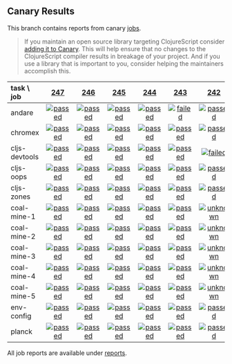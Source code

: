 ## Canary Results

This branch contains reports from canary [jobs](https://github.com/cljs-oss/canary/tree/jobs).

> If you maintain an open source library targeting ClojureScript consider [adding it to Canary](https://github.com/cljs-oss/canary/tree/master#how-to-participate). This will help ensure that no changes to the ClojureScript compiler results in breakage of your project. And if you use a library that is important to you, consider helping the maintainers accomplish this.

[//]: # (begin_overview_table)

| task \ job | <a href="reports/2018/02/03/job-000247-1.9.1021-252944e" title="job #247 finished on 2018-02-03">247</a> | <a href="reports/2018/02/02/job-000246-1.9.1017-91431bd" title="job #246 finished on 2018-02-02">246</a> | <a href="reports/2018/02/01/job-000245-1.9.1017-91431bd" title="job #245 finished on 2018-02-01">245</a> | <a href="reports/2018/01/31/job-000244-1.9.1017-91431bd" title="job #244 finished on 2018-01-31">244</a> | <a href="reports/2018/01/30/job-000243-1.9.1017-91431bd" title="job #243 finished on 2018-01-30">243</a> | <a href="reports/2018/01/30/job-000242-1.9.1017-91431bd" title="job #242 finished on 2018-01-30">242</a> | <a href="reports/2018/01/30/job-000241-1.9.1017-91431bd" title="job #241 finished on 2018-01-30">241</a> | <a href="reports/2018/01/30/job-000240-1.9.1017-91431bd" title="job #240 finished on 2018-01-30">240</a> | <a href="reports/2018/01/30/job-000239-1.9.1017-91431bd" title="job #239 finished on 2018-01-30">239</a> | <a href="reports/2018/01/29/job-000238-1.9.1017-91431bd" title="job #238 finished on 2018-01-29">238</a> |
| :--- | :---: | :---: | :---: | :---: | :---: | :---: | :---: | :---: | :---: | :---: |
| andare | <a href="reports/2018/02/03/job-000247-1.9.1021-252944e#-andare"><img title="passed" src="http://box.binaryage.com/s-passed.svg"><a> | <a href="reports/2018/02/02/job-000246-1.9.1017-91431bd#-andare"><img title="passed" src="http://box.binaryage.com/s-passed.svg"><a> | <a href="reports/2018/02/01/job-000245-1.9.1017-91431bd#-andare"><img title="passed" src="http://box.binaryage.com/s-passed.svg"><a> | <a href="reports/2018/01/31/job-000244-1.9.1017-91431bd#-andare"><img title="passed" src="http://box.binaryage.com/s-passed.svg"><a> | <a href="reports/2018/01/30/job-000243-1.9.1017-91431bd#-andare"><img title="failed" src="http://box.binaryage.com/s-failed.svg"><a> | <a href="reports/2018/01/30/job-000242-1.9.1017-91431bd#-andare"><img title="passed" src="http://box.binaryage.com/s-passed.svg"><a> | <a href="reports/2018/01/30/job-000241-1.9.1017-91431bd#-andare"><img title="passed" src="http://box.binaryage.com/s-passed.svg"><a> | <a href="reports/2018/01/30/job-000240-1.9.1017-91431bd#-andare"><img title="passed" src="http://box.binaryage.com/s-passed.svg"><a> | <a href="reports/2018/01/30/job-000239-1.9.1017-91431bd#-andare"><img title="passed" src="http://box.binaryage.com/s-passed.svg"><a> | <a href="reports/2018/01/29/job-000238-1.9.1017-91431bd#-andare"><img title="passed" src="http://box.binaryage.com/s-passed.svg"><a> |
| chromex | <a href="reports/2018/02/03/job-000247-1.9.1021-252944e#-chromex"><img title="passed" src="http://box.binaryage.com/s-passed.svg"><a> | <a href="reports/2018/02/02/job-000246-1.9.1017-91431bd#-chromex"><img title="passed" src="http://box.binaryage.com/s-passed.svg"><a> | <a href="reports/2018/02/01/job-000245-1.9.1017-91431bd#-chromex"><img title="passed" src="http://box.binaryage.com/s-passed.svg"><a> | <a href="reports/2018/01/31/job-000244-1.9.1017-91431bd#-chromex"><img title="passed" src="http://box.binaryage.com/s-passed.svg"><a> | <a href="reports/2018/01/30/job-000243-1.9.1017-91431bd#-chromex"><img title="passed" src="http://box.binaryage.com/s-passed.svg"><a> | <a href="reports/2018/01/30/job-000242-1.9.1017-91431bd#-chromex"><img title="passed" src="http://box.binaryage.com/s-passed.svg"><a> | <a href="reports/2018/01/30/job-000241-1.9.1017-91431bd#-chromex"><img title="passed" src="http://box.binaryage.com/s-passed.svg"><a> | <a href="reports/2018/01/30/job-000240-1.9.1017-91431bd#-chromex"><img title="passed" src="http://box.binaryage.com/s-passed.svg"><a> | <a href="reports/2018/01/30/job-000239-1.9.1017-91431bd#-chromex"><img title="passed" src="http://box.binaryage.com/s-passed.svg"><a> | <a href="reports/2018/01/29/job-000238-1.9.1017-91431bd#-chromex"><img title="passed" src="http://box.binaryage.com/s-passed.svg"><a> |
| cljs-devtools | <a href="reports/2018/02/03/job-000247-1.9.1021-252944e#-cljs-devtools"><img title="passed" src="http://box.binaryage.com/s-passed.svg"><a> | <a href="reports/2018/02/02/job-000246-1.9.1017-91431bd#-cljs-devtools"><img title="passed" src="http://box.binaryage.com/s-passed.svg"><a> | <a href="reports/2018/02/01/job-000245-1.9.1017-91431bd#-cljs-devtools"><img title="passed" src="http://box.binaryage.com/s-passed.svg"><a> | <a href="reports/2018/01/31/job-000244-1.9.1017-91431bd#-cljs-devtools"><img title="passed" src="http://box.binaryage.com/s-passed.svg"><a> | <a href="reports/2018/01/30/job-000243-1.9.1017-91431bd#-cljs-devtools"><img title="passed" src="http://box.binaryage.com/s-passed.svg"><a> | <a href="reports/2018/01/30/job-000242-1.9.1017-91431bd#-cljs-devtools"><img title="failed" src="http://box.binaryage.com/s-failed.svg"><a> | <a href="reports/2018/01/30/job-000241-1.9.1017-91431bd#-cljs-devtools"><img title="passed" src="http://box.binaryage.com/s-passed.svg"><a> | <a href="reports/2018/01/30/job-000240-1.9.1017-91431bd#-cljs-devtools"><img title="passed" src="http://box.binaryage.com/s-passed.svg"><a> | <a href="reports/2018/01/30/job-000239-1.9.1017-91431bd#-cljs-devtools"><img title="passed" src="http://box.binaryage.com/s-passed.svg"><a> | <a href="reports/2018/01/29/job-000238-1.9.1017-91431bd#-cljs-devtools"><img title="passed" src="http://box.binaryage.com/s-passed.svg"><a> |
| cljs-oops | <a href="reports/2018/02/03/job-000247-1.9.1021-252944e#-cljs-oops"><img title="passed" src="http://box.binaryage.com/s-passed.svg"><a> | <a href="reports/2018/02/02/job-000246-1.9.1017-91431bd#-cljs-oops"><img title="passed" src="http://box.binaryage.com/s-passed.svg"><a> | <a href="reports/2018/02/01/job-000245-1.9.1017-91431bd#-cljs-oops"><img title="passed" src="http://box.binaryage.com/s-passed.svg"><a> | <a href="reports/2018/01/31/job-000244-1.9.1017-91431bd#-cljs-oops"><img title="passed" src="http://box.binaryage.com/s-passed.svg"><a> | <a href="reports/2018/01/30/job-000243-1.9.1017-91431bd#-cljs-oops"><img title="passed" src="http://box.binaryage.com/s-passed.svg"><a> | <a href="reports/2018/01/30/job-000242-1.9.1017-91431bd#-cljs-oops"><img title="passed" src="http://box.binaryage.com/s-passed.svg"><a> | <a href="reports/2018/01/30/job-000241-1.9.1017-91431bd#-cljs-oops"><img title="passed" src="http://box.binaryage.com/s-passed.svg"><a> | <a href="reports/2018/01/30/job-000240-1.9.1017-91431bd#-cljs-oops"><img title="passed" src="http://box.binaryage.com/s-passed.svg"><a> | <a href="reports/2018/01/30/job-000239-1.9.1017-91431bd#-cljs-oops"><img title="passed" src="http://box.binaryage.com/s-passed.svg"><a> | <a href="reports/2018/01/29/job-000238-1.9.1017-91431bd#-cljs-oops"><img title="passed" src="http://box.binaryage.com/s-passed.svg"><a> |
| cljs-zones | <a href="reports/2018/02/03/job-000247-1.9.1021-252944e#-cljs-zones"><img title="passed" src="http://box.binaryage.com/s-passed.svg"><a> | <a href="reports/2018/02/02/job-000246-1.9.1017-91431bd#-cljs-zones"><img title="passed" src="http://box.binaryage.com/s-passed.svg"><a> | <a href="reports/2018/02/01/job-000245-1.9.1017-91431bd#-cljs-zones"><img title="passed" src="http://box.binaryage.com/s-passed.svg"><a> | <a href="reports/2018/01/31/job-000244-1.9.1017-91431bd#-cljs-zones"><img title="passed" src="http://box.binaryage.com/s-passed.svg"><a> | <a href="reports/2018/01/30/job-000243-1.9.1017-91431bd#-cljs-zones"><img title="passed" src="http://box.binaryage.com/s-passed.svg"><a> | <a href="reports/2018/01/30/job-000242-1.9.1017-91431bd#-cljs-zones"><img title="passed" src="http://box.binaryage.com/s-passed.svg"><a> | <a href="reports/2018/01/30/job-000241-1.9.1017-91431bd#-cljs-zones"><img title="passed" src="http://box.binaryage.com/s-passed.svg"><a> | <a href="reports/2018/01/30/job-000240-1.9.1017-91431bd#-cljs-zones"><img title="passed" src="http://box.binaryage.com/s-passed.svg"><a> | <a href="reports/2018/01/30/job-000239-1.9.1017-91431bd#-cljs-zones"><img title="passed" src="http://box.binaryage.com/s-passed.svg"><a> | <a href="reports/2018/01/29/job-000238-1.9.1017-91431bd#-cljs-zones"><img title="passed" src="http://box.binaryage.com/s-passed.svg"><a> |
| coal-mine-1 | <a href="reports/2018/02/03/job-000247-1.9.1021-252944e#-coal-mine-1"><img title="passed" src="http://box.binaryage.com/s-passed.svg"><a> | <a href="reports/2018/02/02/job-000246-1.9.1017-91431bd#-coal-mine-1"><img title="passed" src="http://box.binaryage.com/s-passed.svg"><a> | <a href="reports/2018/02/01/job-000245-1.9.1017-91431bd#-coal-mine-1"><img title="passed" src="http://box.binaryage.com/s-passed.svg"><a> | <a href="reports/2018/01/31/job-000244-1.9.1017-91431bd#-coal-mine-1"><img title="passed" src="http://box.binaryage.com/s-passed.svg"><a> | <a href="reports/2018/01/30/job-000243-1.9.1017-91431bd#-coal-mine-1"><img title="passed" src="http://box.binaryage.com/s-passed.svg"><a> | <a href="reports/2018/01/30/job-000242-1.9.1017-91431bd#-coal-mine-1"><img title="unknown" src="http://box.binaryage.com/s-unknown.svg"><a> | <a href="reports/2018/01/30/job-000241-1.9.1017-91431bd#-coal-mine-1"><img title="passed" src="http://box.binaryage.com/s-passed.svg"><a> | <a href="reports/2018/01/30/job-000240-1.9.1017-91431bd#-coal-mine-1"><img title="passed" src="http://box.binaryage.com/s-passed.svg"><a> | <a href="reports/2018/01/30/job-000239-1.9.1017-91431bd#-coal-mine-1"><img title="passed" src="http://box.binaryage.com/s-passed.svg"><a> | <a href="reports/2018/01/29/job-000238-1.9.1017-91431bd#-coal-mine-1"><img title="passed" src="http://box.binaryage.com/s-passed.svg"><a> |
| coal-mine-2 | <a href="reports/2018/02/03/job-000247-1.9.1021-252944e#-coal-mine-2"><img title="passed" src="http://box.binaryage.com/s-passed.svg"><a> | <a href="reports/2018/02/02/job-000246-1.9.1017-91431bd#-coal-mine-2"><img title="passed" src="http://box.binaryage.com/s-passed.svg"><a> | <a href="reports/2018/02/01/job-000245-1.9.1017-91431bd#-coal-mine-2"><img title="passed" src="http://box.binaryage.com/s-passed.svg"><a> | <a href="reports/2018/01/31/job-000244-1.9.1017-91431bd#-coal-mine-2"><img title="passed" src="http://box.binaryage.com/s-passed.svg"><a> | <a href="reports/2018/01/30/job-000243-1.9.1017-91431bd#-coal-mine-2"><img title="passed" src="http://box.binaryage.com/s-passed.svg"><a> | <a href="reports/2018/01/30/job-000242-1.9.1017-91431bd#-coal-mine-2"><img title="unknown" src="http://box.binaryage.com/s-unknown.svg"><a> | <a href="reports/2018/01/30/job-000241-1.9.1017-91431bd#-coal-mine-2"><img title="passed" src="http://box.binaryage.com/s-passed.svg"><a> | <a href="reports/2018/01/30/job-000240-1.9.1017-91431bd#-coal-mine-2"><img title="passed" src="http://box.binaryage.com/s-passed.svg"><a> | <a href="reports/2018/01/30/job-000239-1.9.1017-91431bd#-coal-mine-2"><img title="passed" src="http://box.binaryage.com/s-passed.svg"><a> | <a href="reports/2018/01/29/job-000238-1.9.1017-91431bd#-coal-mine-2"><img title="passed" src="http://box.binaryage.com/s-passed.svg"><a> |
| coal-mine-3 | <a href="reports/2018/02/03/job-000247-1.9.1021-252944e#-coal-mine-3"><img title="passed" src="http://box.binaryage.com/s-passed.svg"><a> | <a href="reports/2018/02/02/job-000246-1.9.1017-91431bd#-coal-mine-3"><img title="passed" src="http://box.binaryage.com/s-passed.svg"><a> | <a href="reports/2018/02/01/job-000245-1.9.1017-91431bd#-coal-mine-3"><img title="passed" src="http://box.binaryage.com/s-passed.svg"><a> | <a href="reports/2018/01/31/job-000244-1.9.1017-91431bd#-coal-mine-3"><img title="passed" src="http://box.binaryage.com/s-passed.svg"><a> | <a href="reports/2018/01/30/job-000243-1.9.1017-91431bd#-coal-mine-3"><img title="passed" src="http://box.binaryage.com/s-passed.svg"><a> | <a href="reports/2018/01/30/job-000242-1.9.1017-91431bd#-coal-mine-3"><img title="unknown" src="http://box.binaryage.com/s-unknown.svg"><a> | <a href="reports/2018/01/30/job-000241-1.9.1017-91431bd#-coal-mine-3"><img title="passed" src="http://box.binaryage.com/s-passed.svg"><a> | <a href="reports/2018/01/30/job-000240-1.9.1017-91431bd#-coal-mine-3"><img title="passed" src="http://box.binaryage.com/s-passed.svg"><a> | <a href="reports/2018/01/30/job-000239-1.9.1017-91431bd#-coal-mine-3"><img title="passed" src="http://box.binaryage.com/s-passed.svg"><a> | <a href="reports/2018/01/29/job-000238-1.9.1017-91431bd#-coal-mine-3"><img title="passed" src="http://box.binaryage.com/s-passed.svg"><a> |
| coal-mine-4 | <a href="reports/2018/02/03/job-000247-1.9.1021-252944e#-coal-mine-4"><img title="passed" src="http://box.binaryage.com/s-passed.svg"><a> | <a href="reports/2018/02/02/job-000246-1.9.1017-91431bd#-coal-mine-4"><img title="passed" src="http://box.binaryage.com/s-passed.svg"><a> | <a href="reports/2018/02/01/job-000245-1.9.1017-91431bd#-coal-mine-4"><img title="passed" src="http://box.binaryage.com/s-passed.svg"><a> | <a href="reports/2018/01/31/job-000244-1.9.1017-91431bd#-coal-mine-4"><img title="passed" src="http://box.binaryage.com/s-passed.svg"><a> | <a href="reports/2018/01/30/job-000243-1.9.1017-91431bd#-coal-mine-4"><img title="passed" src="http://box.binaryage.com/s-passed.svg"><a> | <a href="reports/2018/01/30/job-000242-1.9.1017-91431bd#-coal-mine-4"><img title="unknown" src="http://box.binaryage.com/s-unknown.svg"><a> | <a href="reports/2018/01/30/job-000241-1.9.1017-91431bd#-coal-mine-4"><img title="passed" src="http://box.binaryage.com/s-passed.svg"><a> | <a href="reports/2018/01/30/job-000240-1.9.1017-91431bd#-coal-mine-4"><img title="passed" src="http://box.binaryage.com/s-passed.svg"><a> | <a href="reports/2018/01/30/job-000239-1.9.1017-91431bd#-coal-mine-4"><img title="passed" src="http://box.binaryage.com/s-passed.svg"><a> | <a href="reports/2018/01/29/job-000238-1.9.1017-91431bd#-coal-mine-4"><img title="passed" src="http://box.binaryage.com/s-passed.svg"><a> |
| coal-mine-5 | <a href="reports/2018/02/03/job-000247-1.9.1021-252944e#-coal-mine-5"><img title="passed" src="http://box.binaryage.com/s-passed.svg"><a> | <a href="reports/2018/02/02/job-000246-1.9.1017-91431bd#-coal-mine-5"><img title="passed" src="http://box.binaryage.com/s-passed.svg"><a> | <a href="reports/2018/02/01/job-000245-1.9.1017-91431bd#-coal-mine-5"><img title="passed" src="http://box.binaryage.com/s-passed.svg"><a> | <a href="reports/2018/01/31/job-000244-1.9.1017-91431bd#-coal-mine-5"><img title="passed" src="http://box.binaryage.com/s-passed.svg"><a> | <a href="reports/2018/01/30/job-000243-1.9.1017-91431bd#-coal-mine-5"><img title="passed" src="http://box.binaryage.com/s-passed.svg"><a> | <a href="reports/2018/01/30/job-000242-1.9.1017-91431bd#-coal-mine-5"><img title="unknown" src="http://box.binaryage.com/s-unknown.svg"><a> | <a href="reports/2018/01/30/job-000241-1.9.1017-91431bd#-coal-mine-5"><img title="passed" src="http://box.binaryage.com/s-passed.svg"><a> | <a href="reports/2018/01/30/job-000240-1.9.1017-91431bd#-coal-mine-5"><img title="passed" src="http://box.binaryage.com/s-passed.svg"><a> | <a href="reports/2018/01/30/job-000239-1.9.1017-91431bd#-coal-mine-5"><img title="passed" src="http://box.binaryage.com/s-passed.svg"><a> | <a href="reports/2018/01/29/job-000238-1.9.1017-91431bd#-coal-mine-5"><img title="passed" src="http://box.binaryage.com/s-passed.svg"><a> |
| env-config | <a href="reports/2018/02/03/job-000247-1.9.1021-252944e#-env-config"><img title="passed" src="http://box.binaryage.com/s-passed.svg"><a> | <a href="reports/2018/02/02/job-000246-1.9.1017-91431bd#-env-config"><img title="passed" src="http://box.binaryage.com/s-passed.svg"><a> | <a href="reports/2018/02/01/job-000245-1.9.1017-91431bd#-env-config"><img title="passed" src="http://box.binaryage.com/s-passed.svg"><a> | <a href="reports/2018/01/31/job-000244-1.9.1017-91431bd#-env-config"><img title="passed" src="http://box.binaryage.com/s-passed.svg"><a> | <a href="reports/2018/01/30/job-000243-1.9.1017-91431bd#-env-config"><img title="passed" src="http://box.binaryage.com/s-passed.svg"><a> | <a href="reports/2018/01/30/job-000242-1.9.1017-91431bd#-env-config"><img title="passed" src="http://box.binaryage.com/s-passed.svg"><a> | <a href="reports/2018/01/30/job-000241-1.9.1017-91431bd#-env-config"><img title="passed" src="http://box.binaryage.com/s-passed.svg"><a> | <a href="reports/2018/01/30/job-000240-1.9.1017-91431bd#-env-config"><img title="passed" src="http://box.binaryage.com/s-passed.svg"><a> | <a href="reports/2018/01/30/job-000239-1.9.1017-91431bd#-env-config"><img title="passed" src="http://box.binaryage.com/s-passed.svg"><a> | <a href="reports/2018/01/29/job-000238-1.9.1017-91431bd#-env-config"><img title="passed" src="http://box.binaryage.com/s-passed.svg"><a> |
| planck | <a href="reports/2018/02/03/job-000247-1.9.1021-252944e#-planck"><img title="passed" src="http://box.binaryage.com/s-passed.svg"><a> | <a href="reports/2018/02/02/job-000246-1.9.1017-91431bd#-planck"><img title="passed" src="http://box.binaryage.com/s-passed.svg"><a> | <a href="reports/2018/02/01/job-000245-1.9.1017-91431bd#-planck"><img title="passed" src="http://box.binaryage.com/s-passed.svg"><a> | <a href="reports/2018/01/31/job-000244-1.9.1017-91431bd#-planck"><img title="passed" src="http://box.binaryage.com/s-passed.svg"><a> | <a href="reports/2018/01/30/job-000243-1.9.1017-91431bd#-planck"><img title="passed" src="http://box.binaryage.com/s-passed.svg"><a> | <a href="reports/2018/01/30/job-000242-1.9.1017-91431bd#-planck"><img title="passed" src="http://box.binaryage.com/s-passed.svg"><a> | <a href="reports/2018/01/30/job-000241-1.9.1017-91431bd#-planck"><img title="passed" src="http://box.binaryage.com/s-passed.svg"><a> | <a href="reports/2018/01/30/job-000240-1.9.1017-91431bd#-planck"><img title="passed" src="http://box.binaryage.com/s-passed.svg"><a> | <a href="reports/2018/01/30/job-000239-1.9.1017-91431bd#-planck"><img title="passed" src="http://box.binaryage.com/s-passed.svg"><a> | <a href="reports/2018/01/29/job-000238-1.9.1017-91431bd#-planck"><img title="passed" src="http://box.binaryage.com/s-passed.svg"><a> |

[//]: # (end_overview_table)

All job reports are available under [reports](reports).
